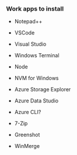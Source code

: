 ### Work apps to install


- Notepad++
- VSCode
- Visual Studio

- Windows Terminal

- Node
- NVM for Windows

- Azure Storage Explorer
- Azure Data Studio
- Azure CLI?

- 7-Zip
- Greenshot
- WinMerge
